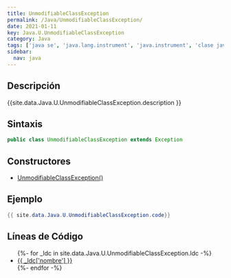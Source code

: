 ```yaml
---
title: UnmodifiableClassException
permalink: /Java/UnmodifiableClassException/
date: 2021-01-11
key: Java.U.UnmodifiableClassException
category: Java
tags: ['java se', 'java.lang.instrument', 'java.instrument', 'clase java', 'Java 1.5']
sidebar: 
  nav: java
---
```


## Descripción
{{site.data.Java.U.UnmodifiableClassException.description }}

## Sintaxis
~~~java
public class UnmodifiableClassException extends Exception
~~~

## Constructores
* [UnmodifiableClassException()](/Java/UnmodifiableClassException/UnmodifiableClassException/)

## Ejemplo
~~~java
{{ site.data.Java.U.UnmodifiableClassException.code}}
~~~

## Líneas de Código
<ul>
{%- for _ldc in site.data.Java.U.UnmodifiableClassException.ldc -%}
   <li>
       <a href="{{_ldc['url'] }}">{{ _ldc['nombre'] }}</a>
   </li>
{%- endfor -%}
</ul>
